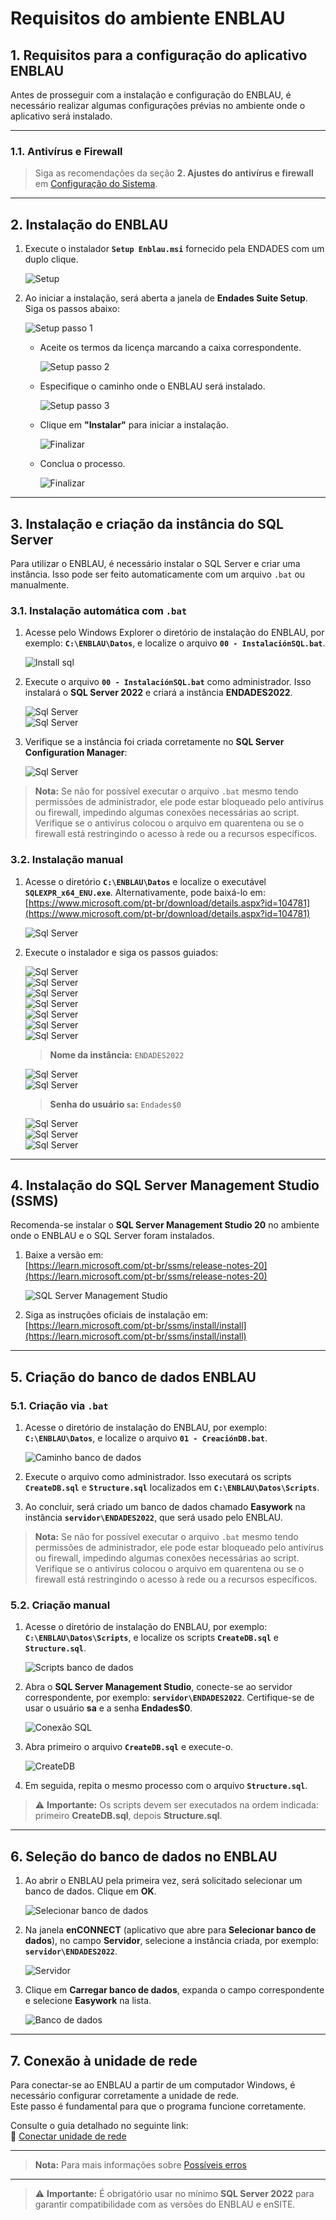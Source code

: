 # Requisitos do ambiente ENBLAU

## 1. Requisitos para a configuração do aplicativo ENBLAU

Antes de prosseguir com a instalação e configuração do ENBLAU, é necessário realizar algumas configurações prévias no ambiente onde o aplicativo será instalado.

---

### 1.1. Antivírus e Firewall

> Siga as recomendações da seção **2. Ajustes do antivírus e firewall** em [Configuração do Sistema](Configuracion_Sistema.md).

---

## 2. Instalação do ENBLAU

1. Execute o instalador **`Setup Enblau.msi`** fornecido pela ENDADES com um duplo clique.

   ![Setup](../images/Instal_config/setup_msi.jpg)

2. Ao iniciar a instalação, será aberta a janela de **Endades Suite Setup**. Siga os passos abaixo:

   ![Setup passo 1](../images/Instal_config/setup.jpg)

   - Aceite os termos da licença marcando a caixa correspondente.

     ![Setup passo 2](../images/Instal_config/setup2.jpg)

   - Especifique o caminho onde o ENBLAU será instalado.

     ![Setup passo 3](../images/Instal_config/setup3.jpg)

   - Clique em **"Instalar"** para iniciar a instalação.

     ![Finalizar](../images/Instal_config/install.jpg)

   - Conclua o processo.

     ![Finalizar](../images/Instal_config/finish.jpg)

---

## 3. Instalação e criação da instância do SQL Server

Para utilizar o ENBLAU, é necessário instalar o SQL Server e criar uma instância. Isso pode ser feito automaticamente com um arquivo `.bat` ou manualmente.

### 3.1. Instalação automática com `.bat`

1. Acesse pelo Windows Explorer o diretório de instalação do ENBLAU, por exemplo: **`C:\ENBLAU\Datos`**, e localize o arquivo **`00 - InstalaciónSQL.bat`**.

   ![Install sql](../images/Instal_config/install_sql.jpg)

2. Execute o arquivo **`00 - InstalaciónSQL.bat`** como administrador. Isso instalará o **SQL Server 2022** e criará a instância **ENDADES2022**.

   ![Sql Server](../images/Instal_config/install_sql2.jpg)  
   ![Sql Server](../images/Instal_config/install_sql3.jpg)

3. Verifique se a instância foi criada corretamente no **SQL Server Configuration Manager**:

   ![Sql Server](../images/Instal_config/sql_server.jpg)

> **Nota:** Se não for possível executar o arquivo `.bat` mesmo tendo permissões de administrador, ele pode estar bloqueado pelo antivírus ou firewall, impedindo algumas conexões necessárias ao script. Verifique se o antivírus colocou o arquivo em quarentena ou se o firewall está restringindo o acesso à rede ou a recursos específicos.

### 3.2. Instalação manual

1. Acesse o diretório **`C:\ENBLAU\Datos`** e localize o executável **`SQLEXPR_x64_ENU.exe`**. Alternativamente, pode baixá-lo em:  
   [https://www.microsoft.com/pt-br/download/details.aspx?id=104781](https://www.microsoft.com/pt-br/download/details.aspx?id=104781)

   ![Sql Server](../images/Instal_config/sql_exe.jpg)

2. Execute o instalador e siga os passos guiados:

   ![Sql Server](../images/Instal_config/sql_server2.jpg)  
   ![Sql Server](../images/Instal_config/sql_server3.jpg)  
   ![Sql Server](../images/Instal_config/sql_server4.jpg)  
   ![Sql Server](../images/Instal_config/sql_server5.jpg)  
   ![Sql Server](../images/Instal_config/sql_server6.jpg)  
   ![Sql Server](../images/Instal_config/sql_server7.jpg)  
   ![Sql Server](../images/Instal_config/sql_server8.jpg)

   > **Nome da instância:** `ENDADES2022`

   ![Sql Server](../images/Instal_config/sql_server9.jpg)  
   ![Sql Server](../images/Instal_config/sql_server10.jpg)

   > **Senha do usuário `sa`:** `Endades$0`

   ![Sql Server](../images/Instal_config/sql_server11.jpg)  
   ![Sql Server](../images/Instal_config/sql_server12.jpg)  
   ![Sql Server](../images/Instal_config/sql_server13.jpg)

---

## 4. Instalação do SQL Server Management Studio (SSMS)

Recomenda-se instalar o **SQL Server Management Studio 20** no ambiente onde o ENBLAU e o SQL Server foram instalados.

1. Baixe a versão em:  
   [https://learn.microsoft.com/pt-br/ssms/release-notes-20](https://learn.microsoft.com/pt-br/ssms/release-notes-20)

   ![SQL Server Management Studio](../images/Instal_config/ssms.jpg)

2. Siga as instruções oficiais de instalação em:  
   [https://learn.microsoft.com/pt-br/ssms/install/install](https://learn.microsoft.com/pt-br/ssms/install/install)

---

## 5. Criação do banco de dados ENBLAU

### 5.1. Criação via `.bat`

1. Acesse o diretório de instalação do ENBLAU, por exemplo: **`C:\ENBLAU\Datos`**, e localize o arquivo **`01 - CreaciónDB.bat`**.

   ![Caminho banco de dados](../images/Instal_config/ruta_bdd.jpg)

2. Execute o arquivo como administrador. Isso executará os scripts **`CreateDB.sql`** e **`Structure.sql`** localizados em **`C:\ENBLAU\Datos\Scripts`**.

3. Ao concluir, será criado um banco de dados chamado **Easywork** na instância **`servidor\ENDADES2022`**, que será usado pelo ENBLAU.

> **Nota:** Se não for possível executar o arquivo `.bat` mesmo tendo permissões de administrador, ele pode estar bloqueado pelo antivírus ou firewall, impedindo algumas conexões necessárias ao script. Verifique se o antivírus colocou o arquivo em quarentena ou se o firewall está restringindo o acesso à rede ou a recursos específicos.

### 5.2. Criação manual

1. Acesse o diretório de instalação do ENBLAU, por exemplo: **`C:\ENBLAU\Datos\Scripts`**, e localize os scripts **`CreateDB.sql`** e **`Structure.sql`**.

   ![Scripts banco de dados](../images/Instal_config/scripts_bdd.jpg)

2. Abra o **SQL Server Management Studio**, conecte-se ao servidor correspondente, por exemplo: **`servidor\ENDADES2022`**. Certifique-se de usar o usuário **sa** e a senha **Endades$0**.

   ![Conexão SQL](../images/Instal_config/sql_bdd.jpg)

3. Abra primeiro o arquivo **`CreateDB.sql`** e execute-o.

   ![CreateDB](../images/Instal_config/create_db.jpg)

4. Em seguida, repita o mesmo processo com o arquivo **`Structure.sql`**.

> ⚠️ **Importante:** Os scripts devem ser executados na ordem indicada: primeiro **CreateDB.sql**, depois **Structure.sql**.

---

## 6. Seleção do banco de dados no ENBLAU

1. Ao abrir o ENBLAU pela primeira vez, será solicitado selecionar um banco de dados. Clique em **OK**.

   ![Selecionar banco de dados](../images/Instal_config/elegir_bdd.jpg)

2. Na janela **enCONNECT** (aplicativo que abre para **Selecionar banco de dados**), no campo **Servidor**, selecione a instância criada, por exemplo: **`servidor\ENDADES2022`**.

   ![Servidor](../images/Instal_config/servidor.jpg)

3. Clique em **Carregar banco de dados**, expanda o campo correspondente e selecione **Easywork** na lista.

   ![Banco de dados](../images/Instal_config/bdd.jpg)

---

## 7. Conexão à unidade de rede

Para conectar-se ao ENBLAU a partir de um computador Windows, é necessário configurar corretamente a unidade de rede.  
Este passo é fundamental para que o programa funcione corretamente.

Consulte o guia detalhado no seguinte link:  
🔗 [Conectar unidade de rede](https://documentation.endades.com/pt/Utilidades/6.UT_Unidad_Red/)

---

> **Nota:** Para mais informações sobre [Possíveis erros](Posibles_Errores.md)

---

> ⚠️ **Importante:** É obrigatório usar no mínimo **SQL Server 2022** para garantir compatibilidade com as versões do ENBLAU e enSITE.